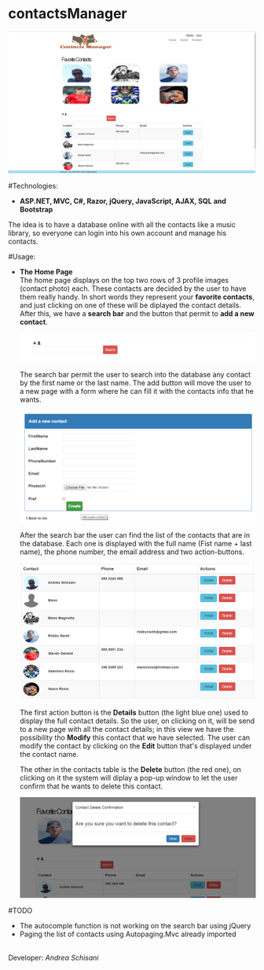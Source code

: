 # contactsManager

![alt tag](https://github.com/NyO1/contactsManager/blob/master/app_screenshot.png)

#Technologies:
<ul>
<li><b>ASP.NET, MVC, C#, Razor, jQuery, JavaScript, AJAX, SQL and Bootstrap</b></ul></li>

The idea is to have a database online with all the contacts like a music library, so everyone can login into his own account and manage his contacts.

#Usage:
<ul>
<li><b>The Home Page</b></li>
The home page displays on the top two rows of 3 profile images (contact photo) each.
These contacts are decided by the user to have them really handy. In short words they represent your <b>favorite contacts</b>, and just clicking on one of these will be diplayed the contact details.
After this, we have a <b>search bar</b> and the button that permit to <b>add a new contact</b>.

![alt tag](https://github.com/NyO1/contactsManager/blob/master/Images/searcadd.png)

The search bar permit the user to search into the database any contact by the first name or the last name.
The add button will move the user to a new page with a form where he can fill it with the contacts info that he wants.

![alt tag](https://github.com/NyO1/contactsManager/blob/master/Images/addForm.png)

After the search bar the user can find the list of the contacts that are in the database.
Each one is displayed with the full name (Fist name + last name), the phone number, the email address and two action-buttons.

![alt tag](https://github.com/NyO1/contactsManager/blob/master/Images/tableView.png)

The first action button is the <b>Details</b> button (the light blue one) used to display the full contact details. So the user, on clicking on it, will be send to a new page with all the contact details; in this view we have the possibility tho <b>Modify</b> this contact that we have selected. The user can modify the contact by clicking on the <b>Edit</b> button that's displayed under the contact name.

The other in the contacts table is the <b>Delete</b> button (the red one), on clicking on it the system will diplay a pop-up window to let the user confirm that he wants to delete this contact.

![alt tag](https://github.com/NyO1/contactsManager/blob/master/Images/deletepop.png)
</ul>


#TODO
<ul>
<li>The autocomple function is not working on the search bar using jQuery</li>
<li>Paging the list of contacts using Autopaging.Mvc already imported</li>
</ul>


<br>
Developer: <em>Andrea Schisani</em>


